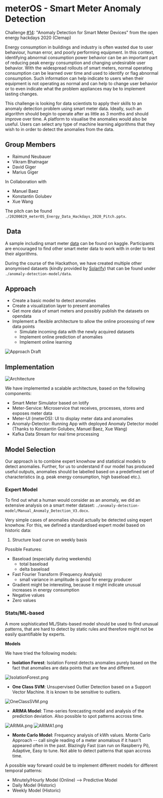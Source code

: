 # meterOS - Smart Meter Anomaly Detection

Challenge [#14](https://hack.opendata.ch/project/579): "Anomaly Detection for Smart Meter Devices" from the open energy hackdays 2020 (Clemap)

Energy consumption in buildings and industry is often wasted due to user behaviour, human error, and poorly performing equipment. In this context, identifying abnormal consumption power behavior can be an important part of reducing peak energy consumption and changing undesirable user behavior. With the widespread rollouts of smart meters, normal operating consumption can be learned over time and used to identify or flag abnormal consumption. Such information can help indicate to users when their equipment is not operating as normal and can help to change user behavior or to even indicate what the problem appliances may be to implement lasting changes.

This challenge is looking for data scientists to apply their skills to an anomaly detection problem using smart meter data. Ideally, such an algorithm should begin to operate after as little as 3 months and should improve over time. A platform to visualise the anomalies would also be useful. Users can select any type of machine learning algorithms that they wish to in order to detect the anomalies from the data.

## Group Members

- Raimund Neubauer
- Vikram Bhatnagar
- David Giger
- Marius Giger

In Collaboration with 

- Manuel Baez
- Konstantin Golubev
- Xue Wang

The pitch can be found `./20200829_meterOS_Energy_Data_Hackdays_2020_Pitch.pptx`.

##  Data

A sample including smart meter [data](https://www.kaggle.com/portiamurray/anomaly-detection-smart-meter-data-sample) can be found on kaggle. Participants are encouraged to find other smart meter data to work with in order to test their algorithms.

During the course of the Hackathon, we have created multiple other anonymised datasets (kindly provided by [Solarify](https://solarify.ch/?lang=en)) that can be found under `./anomaly-detection-model/data`.

## Approach

- Create a basic model to detect anomalies
- Create a visualization layer to present anomalies
- Get more data of smart meters and possibly publish the datasets on opendata
- Implement a flexible architecture to allow the online processing of new data points
  - Simulate incoming data with the newly acquired datasets
  - Implement online prediction of anomalies
  - Implement online learning

![Approach Draft](https://raw.githubusercontent.com/nidDrBiglr/energy-hackdays-anomaly-detection/master/approach.jpg "Approach Draft")

## Implementation

![Architecture](https://raw.githubusercontent.com/nidDrBiglr/energy-hackdays-anomaly-detection/master/MeterOS.png "Architecture")

We have implemented a scalable architecture, based on the following components:
- Smart Meter Simulator based on Iotify
- Meter-Service: Microservice that receives, processes, stores and exposes meter data
- Meter-UI (meterOS): UI to display meter data and anomalies
- Anomaly-Detector: Running App with deployed Anomaly Detector model (Thanks to Konstantin Golubev, Manuel Baez, Xue Wang)
- Kafka Data Stream for real time processing

## Model Selection

Our approach is to combine expert knowhow and statistical models to detect anomalies. Further, for us to understand if our model has produced useful outputs, anomalies should be labelled based on a predefined set of characteristics (e.g. peak energy consumption, high baseload etc.).

### Expert Model

To find out what a human would consider as an anomaly, we did an extensive analysis on a smart meter dataset: `./anomaly-detection-model/Manual_Anomaly_Detection_V3.docx`.

Very simple cases of anomalies should actually be detected using expert knowhow. For this, we defined a standardised expert model based on historic data:

1) Structure load curve on weekly basis

Possible Features:

- Baseload (especially during weekends)
  - total baseload
  - delta baseload
- Fast Fourier Transform (Frequency Analysis)
  - small variance in amplitude is good for energy producer
- Gradient might be interesting, because it might indicate unusual increases in energy consumption
- Negative values
- Zero values

### Stats/ML-based 

A more sophisticated ML/Stats-based model should be used to find unusual patterns, that are hard to detect by static rules and therefore might not be easily quantifiable by experts.

**Models**

We have tried the following models:

- **Isolation Forest**: Isolation Forest detects anomalies purely based on the fact that anomalies are data points that are few and different.

![IsolationForest.png](https://raw.githubusercontent.com/nidDrBiglr/energy-hackdays-anomaly-detection/master/IsolationForest.png "IsolationForest.png")

- **One Class SVM**: Unsupervised Outlier Detection based on a Support Vector Machine. It is known to be sensitive to outliers.

![OneClassSVM.png](https://raw.githubusercontent.com/nidDrBiglr/energy-hackdays-anomaly-detection/master/OneClassSVM.png "OneClassSVM.png")

- **ARIMA Model**: Time-series forecasting model and analysis of the prediction deviation. Also possible to spot patterns accross time. 

![ARIMA.png](https://raw.githubusercontent.com/nidDrBiglr/energy-hackdays-anomaly-detection/master/ARIMA.png "ARIMA.png")
![ARIMA1.png](https://raw.githubusercontent.com/nidDrBiglr/energy-hackdays-anomaly-detection/master/ARIMA1.png "ARIMA1.png")

- **Monte Carlo Model**: Frequency analysis of kWh values. Monte Carlo Approach -- call single reading of a meter anomalous if it hasn't appeared often in the past. Blazingly Fast (can run on Raspberry Pi), Adaptive, Easy to tune. Not able to detect patterns that span accross time.

A possible way forward could be to implement different models for different temporal patterns:

- Minutely/Hourly Model (Online) --> Predictive Model
- Daily Model (Historic)
- Weekly Model (Historic)